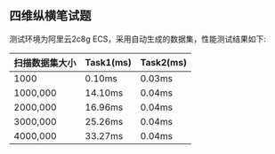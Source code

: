 四维纵横笔试题
---


测试环境为阿里云2c8g ECS，采用自动生成的数据集，性能测试结果如下:

| 扫描数据集大小 |  Task1(ms) |Task2(ms)|
| ------------ |-------------|---------|
| 1000         |   0.10ms    | 0.03ms  |    
| 1000,000     |   14.10ms   | 0.04ms  |
| 2000,000     |   16.96ms   | 0.04ms  |
| 3000,000     |   25.26ms   | 0.04ms  |
| 4000,000     |   33.27ms   | 0.04ms |
